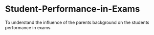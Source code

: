 # Student-Performance-in-Exams
To understand the influence of the parents background on the students performance in exams
